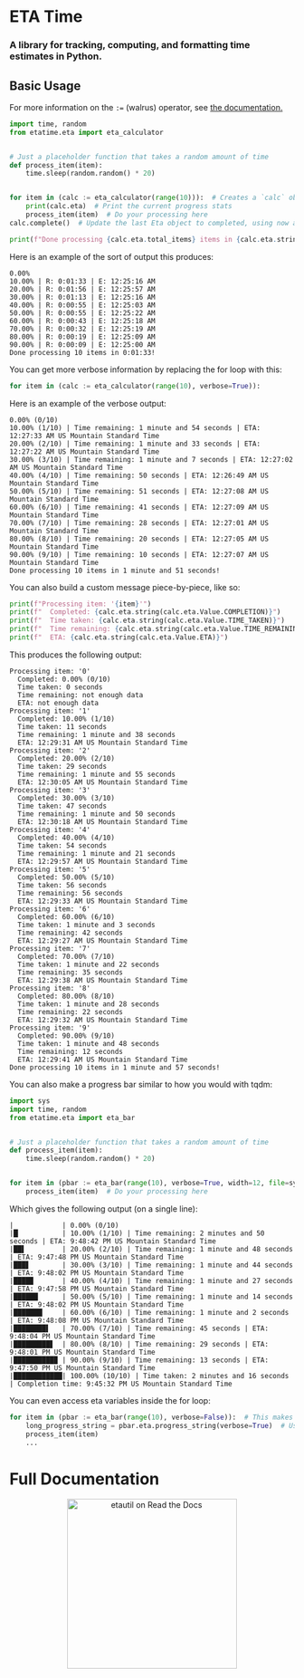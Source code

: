# ETA Time
### A library for tracking, computing, and formatting time estimates in Python.

## Basic Usage
For more information on the `:=` (walrus) operator, see [the documentation.](https://docs.python.org/3/whatsnew/3.8.html#assignment-expressions)
```python
import time, random
from etatime.eta import eta_calculator


# Just a placeholder function that takes a random amount of time
def process_item(item):
    time.sleep(random.random() * 20)


for item in (calc := eta_calculator(range(10))):  # Creates a `calc` object that tracks the progress
    print(calc.eta)  # Print the current progress stats
    process_item(item)  # Do your processing here
calc.complete()  # Update the last Eta object to completed, using now as the end time

print(f"Done processing {calc.eta.total_items} items in {calc.eta.string(calc.eta.Value.TIME_TAKEN)}!\n")
```
Here is an example of the sort of output this produces:
```
0.00%
10.00% | R: 0:01:33 | E: 12:25:16 AM
20.00% | R: 0:01:56 | E: 12:25:57 AM
30.00% | R: 0:01:13 | E: 12:25:16 AM
40.00% | R: 0:00:55 | E: 12:25:03 AM
50.00% | R: 0:00:55 | E: 12:25:22 AM
60.00% | R: 0:00:43 | E: 12:25:18 AM
70.00% | R: 0:00:32 | E: 12:25:19 AM
80.00% | R: 0:00:19 | E: 12:25:09 AM
90.00% | R: 0:00:09 | E: 12:25:00 AM
Done processing 10 items in 0:01:33!
```

You can get more verbose information by replacing the for loop with this:
```python
for item in (calc := eta_calculator(range(10), verbose=True)):
```
Here is an example of the verbose output:
```
0.00% (0/10)
10.00% (1/10) | Time remaining: 1 minute and 54 seconds | ETA: 12:27:33 AM US Mountain Standard Time
20.00% (2/10) | Time remaining: 1 minute and 33 seconds | ETA: 12:27:22 AM US Mountain Standard Time
30.00% (3/10) | Time remaining: 1 minute and 7 seconds | ETA: 12:27:02 AM US Mountain Standard Time
40.00% (4/10) | Time remaining: 50 seconds | ETA: 12:26:49 AM US Mountain Standard Time
50.00% (5/10) | Time remaining: 51 seconds | ETA: 12:27:08 AM US Mountain Standard Time
60.00% (6/10) | Time remaining: 41 seconds | ETA: 12:27:09 AM US Mountain Standard Time
70.00% (7/10) | Time remaining: 28 seconds | ETA: 12:27:01 AM US Mountain Standard Time
80.00% (8/10) | Time remaining: 20 seconds | ETA: 12:27:05 AM US Mountain Standard Time
90.00% (9/10) | Time remaining: 10 seconds | ETA: 12:27:07 AM US Mountain Standard Time
Done processing 10 items in 1 minute and 51 seconds!
```

You can also build a custom message piece-by-piece, like so:
```python
print(f"Processing item: '{item}'")
print(f"  Completed: {calc.eta.string(calc.eta.Value.COMPLETION)}")
print(f"  Time taken: {calc.eta.string(calc.eta.Value.TIME_TAKEN)}")
print(f"  Time remaining: {calc.eta.string(calc.eta.Value.TIME_REMAINING)}")
print(f"  ETA: {calc.eta.string(calc.eta.Value.ETA)}")
```
This produces the following output:
```
Processing item: '0'
  Completed: 0.00% (0/10)
  Time taken: 0 seconds
  Time remaining: not enough data
  ETA: not enough data
Processing item: '1'
  Completed: 10.00% (1/10)
  Time taken: 11 seconds
  Time remaining: 1 minute and 38 seconds
  ETA: 12:29:31 AM US Mountain Standard Time
Processing item: '2'
  Completed: 20.00% (2/10)
  Time taken: 29 seconds
  Time remaining: 1 minute and 55 seconds
  ETA: 12:30:05 AM US Mountain Standard Time
Processing item: '3'
  Completed: 30.00% (3/10)
  Time taken: 47 seconds
  Time remaining: 1 minute and 50 seconds
  ETA: 12:30:18 AM US Mountain Standard Time
Processing item: '4'
  Completed: 40.00% (4/10)
  Time taken: 54 seconds
  Time remaining: 1 minute and 21 seconds
  ETA: 12:29:57 AM US Mountain Standard Time
Processing item: '5'
  Completed: 50.00% (5/10)
  Time taken: 56 seconds
  Time remaining: 56 seconds
  ETA: 12:29:33 AM US Mountain Standard Time
Processing item: '6'
  Completed: 60.00% (6/10)
  Time taken: 1 minute and 3 seconds
  Time remaining: 42 seconds
  ETA: 12:29:27 AM US Mountain Standard Time
Processing item: '7'
  Completed: 70.00% (7/10)
  Time taken: 1 minute and 22 seconds
  Time remaining: 35 seconds
  ETA: 12:29:38 AM US Mountain Standard Time
Processing item: '8'
  Completed: 80.00% (8/10)
  Time taken: 1 minute and 28 seconds
  Time remaining: 22 seconds
  ETA: 12:29:32 AM US Mountain Standard Time
Processing item: '9'
  Completed: 90.00% (9/10)
  Time taken: 1 minute and 48 seconds
  Time remaining: 12 seconds
  ETA: 12:29:41 AM US Mountain Standard Time
Done processing 10 items in 1 minute and 57 seconds!
```

You can also make a progress bar similar to how you would with tqdm:
```python
import sys
import time, random
from etatime.eta import eta_bar


# Just a placeholder function that takes a random amount of time
def process_item(item):
    time.sleep(random.random() * 20)


for item in (pbar := eta_bar(range(10), verbose=True, width=12, file=sys.stdout)):  # Updates the progress bar each loop
    process_item(item)  # Do your processing here
```
Which gives the following output (on a single line):
```
|            | 0.00% (0/10)
|█▏          | 10.00% (1/10) | Time remaining: 2 minutes and 50 seconds | ETA: 9:48:42 PM US Mountain Standard Time
|██▌         | 20.00% (2/10) | Time remaining: 1 minute and 48 seconds | ETA: 9:47:48 PM US Mountain Standard Time
|███▋        | 30.00% (3/10) | Time remaining: 1 minute and 44 seconds | ETA: 9:48:02 PM US Mountain Standard Time
|████▉       | 40.00% (4/10) | Time remaining: 1 minute and 27 seconds | ETA: 9:47:58 PM US Mountain Standard Time
|██████      | 50.00% (5/10) | Time remaining: 1 minute and 14 seconds | ETA: 9:48:02 PM US Mountain Standard Time
|███████▏    | 60.00% (6/10) | Time remaining: 1 minute and 2 seconds | ETA: 9:48:08 PM US Mountain Standard Time
|████████▌   | 70.00% (7/10) | Time remaining: 45 seconds | ETA: 9:48:04 PM US Mountain Standard Time                                                               
|█████████▋  | 80.00% (8/10) | Time remaining: 29 seconds | ETA: 9:48:01 PM US Mountain Standard Time
|██████████▉ | 90.00% (9/10) | Time remaining: 13 seconds | ETA: 9:47:50 PM US Mountain Standard Time
|████████████| 100.00% (10/10) | Time taken: 2 minutes and 16 seconds | Completion time: 9:45:32 PM US Mountain Standard Time
```
You can even access eta variables inside the for loop:
```python
for item in (pbar := eta_bar(range(10), verbose=False)):  # This makes a new non-verbose progress bar
    long_progress_string = pbar.eta.progress_string(verbose=True)  # Use the eta variables elsewhere
    process_item(item)
    ...
```

# Full Documentation
<p align="center"><a href="https://etatime.readthedocs.io/en/latest/index.html"><img src="https://brand-guidelines.readthedocs.org/_images/logo-wordmark-vertical-dark.png" width="300px" alt="etautil on Read the Docs"></a></p>
